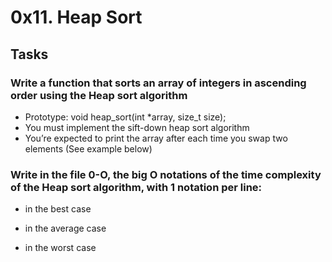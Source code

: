 # 0x11. Heap Sort

## Tasks

### Write a function that sorts an array of integers in ascending order using the Heap sort algorithm

* Prototype: void heap_sort(int *array, size_t size);
* You must implement the sift-down heap sort algorithm
* You’re expected to print the array after each time you swap two elements (See example below)

### Write in the file 0-O, the big O notations of the time complexity of the Heap sort algorithm, with 1 notation per line:


* in the best case

* in the average case

* in the worst case
